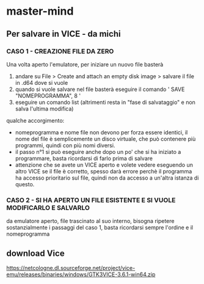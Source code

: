 # master-mind

## Per salvare in VICE - da michi

### CASO 1 - CREAZIONE FILE DA ZERO

Una volta aperto l'emulatore, per iniziare un nuovo file basterà

1. andare su File > Create and attach an empty disk image > salvare il file in .d64 dove si vuole
2. quando si vuole salvare nel file basterà eseguire il comando ' SAVE "NOMEPROGRAMMA", 8 '
3. eseguire un comando list (altrimenti resta in "fase di salvataggio" e non salva l'ultima modifica)

qualche accorgimento: 
  * nomeprogramma e nome file non devono per forza essere identici, il nome del file è semplicemente un disco virtuale, che può contenere più programmi, quindi con più nomi diversi.
  * il passo n°1 si può eseguire anche dopo un po' che si ha iniziato a programmare, basta ricordarsi di farlo prima di salvare
  * attenzione che se avete un VICE aperto e volete vedere eseguendo un altro VICE se il file è corretto, spesso darà errore perchè il programma ha accesso prioritario sul file, quindi non da accesso a un'altra istanza di questo.

### CASO 2 - SI HA APERTO UN FILE ESISTENTE E SI VUOLE MODIFICARLO E SALVARLO

da emulatore aperto, file trascinato al suo interno, bisogna ripetere sostanzialmente i passaggi del caso 1, basta ricordarsi sempre l'ordine e il nomeprogramma

## download Vice
https://netcologne.dl.sourceforge.net/project/vice-emu/releases/binaries/windows/GTK3VICE-3.6.1-win64.zip
